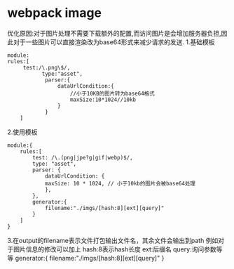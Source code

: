 # webpack image
优化原因:对于图片处理不需要下载额外的配置,而访问图片是会增加服务器负担,因此对于一些图片可以直接渲染改为base64形式来减少请求的发送.
1.基础模板
```
module:
rules:[
     test:/\.png\$/,
           type:"asset",
            parser:{
                dataUrlCondition:{
                    //小于10KB的图片转为base64格式
                    maxSize:10*1024//10kb
                }
            }
    ]
```
2.使用模板
```
module:{
    rules:[
        test: /\.(png|jpe?g|gif|webp)$/,
        type: "asset",
        parser: {
            dataUrlCondition: {
            maxSize: 10 * 1024, // 小于10kb的图片会被base64处理
            },
        },
        generator:{
            filename:"./imgs/[hash:8][ext][query]"
        }
    ]
}
```
3.在output的filename表示文件打包输出文件名，其余文件会输出到path
例如对于图片信息的修改可以加上 
hash:8表示hash长度
ext:后缀名
query:询问参数等等
generator:{
        filename:"./imgs/[hash:8][ext][query]"
}